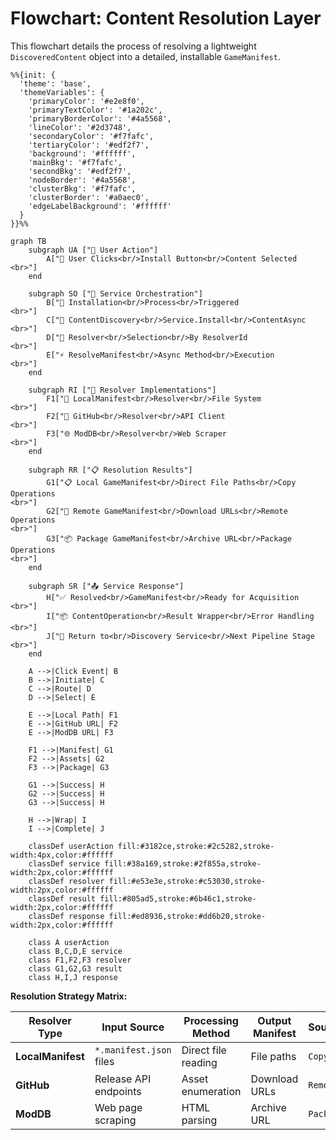 # Flowchart: Content Resolution Layer

This flowchart details the process of resolving a lightweight `DiscoveredContent` object into a detailed, installable `GameManifest`.

```mermaid
%%{init: {
  'theme': 'base',
  'themeVariables': {
    'primaryColor': '#e2e8f0',
    'primaryTextColor': '#1a202c',
    'primaryBorderColor': '#4a5568',
    'lineColor': '#2d3748',
    'secondaryColor': '#f7fafc',
    'tertiaryColor': '#edf2f7',
    'background': '#ffffff',
    'mainBkg': '#f7fafc',
    'secondBkg': '#edf2f7',
    'nodeBorder': '#4a5568',
    'clusterBkg': '#f7fafc',
    'clusterBorder': '#a0aec0',
    'edgeLabelBackground': '#ffffff'
  }
}}%%

graph TB
    subgraph UA ["👤 User Action"]
        A["👤 User Clicks<br/>Install Button<br/>Content Selected
<br>"]
    end

    subgraph SO ["🔧 Service Orchestration"]
        B["🎯 Installation<br/>Process<br/>Triggered
<br>"]
        C["🔄 ContentDiscovery<br/>Service.Install<br/>ContentAsync
<br>"]
        D["🎯 Resolver<br/>Selection<br/>By ResolverId
<br>"]
        E["⚡ ResolveManifest<br/>Async Method<br/>Execution
<br>"]
    end

    subgraph RI ["🔌 Resolver Implementations"]
        F1["📁 LocalManifest<br/>Resolver<br/>File System
<br>"]
        F2["🐙 GitHub<br/>Resolver<br/>API Client
<br>"]
        F3["🌐 ModDB<br/>Resolver<br/>Web Scraper
<br>"]
    end

    subgraph RR ["📋 Resolution Results"]
        G1["📋 Local GameManifest<br/>Direct File Paths<br/>Copy Operations
<br>"]
        G2["🔗 Remote GameManifest<br/>Download URLs<br/>Remote Operations
<br>"]
        G3["📦 Package GameManifest<br/>Archive URL<br/>Package Operations
<br>"]
    end

    subgraph SR ["📤 Service Response"]
        H["✅ Resolved<br/>GameManifest<br/>Ready for Acquisition
<br>"]
        I["📦 ContentOperation<br/>Result Wrapper<br/>Error Handling
<br>"]
        J["🔄 Return to<br/>Discovery Service<br/>Next Pipeline Stage
<br>"]
    end

    A -->|Click Event| B
    B -->|Initiate| C
    C -->|Route| D
    D -->|Select| E
    
    E -->|Local Path| F1
    E -->|GitHub URL| F2
    E -->|ModDB URL| F3
    
    F1 -->|Manifest| G1
    F2 -->|Assets| G2
    F3 -->|Package| G3
    
    G1 -->|Success| H
    G2 -->|Success| H
    G3 -->|Success| H
    
    H -->|Wrap| I
    I -->|Complete| J

    classDef userAction fill:#3182ce,stroke:#2c5282,stroke-width:4px,color:#ffffff
    classDef service fill:#38a169,stroke:#2f855a,stroke-width:2px,color:#ffffff
    classDef resolver fill:#e53e3e,stroke:#c53030,stroke-width:2px,color:#ffffff
    classDef result fill:#805ad5,stroke:#6b46c1,stroke-width:2px,color:#ffffff
    classDef response fill:#ed8936,stroke:#dd6b20,stroke-width:2px,color:#ffffff

    class A userAction
    class B,C,D,E service
    class F1,F2,F3 resolver
    class G1,G2,G3 result
    class H,I,J response
```

**Resolution Strategy Matrix:**

| Resolver Type | Input Source | Processing Method | Output Manifest | SourceType |
|---------------|--------------|-------------------|-----------------|------------|
| **LocalManifest** | `*.manifest.json` files | Direct file reading | File paths | `Copy` |
| **GitHub** | Release API endpoints | Asset enumeration | Download URLs | `Remote` |
| **ModDB** | Web page scraping | HTML parsing | Archive URL | `Package` |
